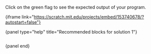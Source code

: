 Click on the green flag to see the expected output of your program.

{iframe link="https://scratch.mit.edu/projects/embed/153740678/?autostart=false"}

{panel type="help" title="Recommended blocks for solution 1"}

```scratch:split:random

```

{panel end}
